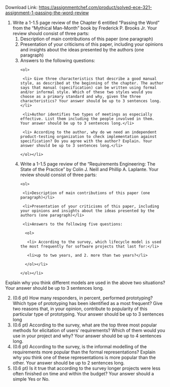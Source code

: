 Download Link: https://assignmentchef.com/product/solved-ece-321-assignment-1-passing-the-word-review
<br>



<ol>

 <li> Write a 1-1.5 page review of the Chapter 6 entitled “Passing the Word” from the “Mythical Man-Month” book by Frederick P. Brooks Jr. Your review should consist of three parts:

  <ol>

   <li> Description of main contributions of this paper (one paragraph)</li>

   <li> Presentation of your criticisms of this paper, including your opinions and insights about the ideas presented by the authors (one paragraph)</li>

   <li>Answers to the following questions:

    <ol>

     <li> Give three characteristics that describe a good manual style, as described at the beginning of the chapter. The author says that manual (specification) can be written using formal and/or informal style. Which of these two styles would you choose as a primary standard and why, given the three characteristics? Your answer should be up to 3 sentences long.</li>

     <li>Author identifies two types of meetings as especially effective. List them including the people involved in them. Your answer should be up to 3 sentences long.</li>

     <li> According to the author, why do we need an independent product-testing organization to check implementation against specification? Do you agree with the author? Explain. Your answer should be up to 3 sentences long.</li>

    </ol></li>

   <li> Write a 1-1.5 page review of the “Requirements Engineering: The State of the Practice” by Colin J. Neill and Phillip A. Laplante. Your review should consist of three parts:

    <ol>

     <li>Description of main contributions of this paper (one paragraph)</li>

     <li>Presentation of your criticisms of this paper, including your opinions and insights about the ideas presented by the authors (one paragraph)</li>

     <li>Answers to the following five questions:

      <ol>

       <li> According to the survey, which lifecycle model is used the most frequently for software projects that last for:</li>

       <li>up to two years, and 2. more than two years?</li>

      </ol></li>

    </ol></li>

  </ol></li>

</ol>

Explain why you think different models are used in the above two situations? Your answer should be up to 3 sentences long.

<ol start="2">

 <li>(0.6 pt) How many responders, in percent, performed prototyping? Which type of prototyping has been identified as a most frequent? Give two reasons that, in your opinion, contribute to popularity of this particular type of prototyping. Your answer should be up to 3 sentences long</li>

 <li>(0.6 pt) According to the survey, what are the top three most popular methods for elicitation of users’ requirements? Which of them would you use in your project and why? Your answer should be up to 4 sentences long.</li>

 <li>(0.6 pt) According to the survey, is the informal modelling of the requirements more popular than the formal representations? Explain why you think one of these representations is more popular than the other. Your answer should be up to 2 sentences long.</li>

 <li>(0.6 pt) Is it true that according to the survey longer projects were less often finished on time and within the budget? Your answer should a simple Yes or No.</li>

</ol>